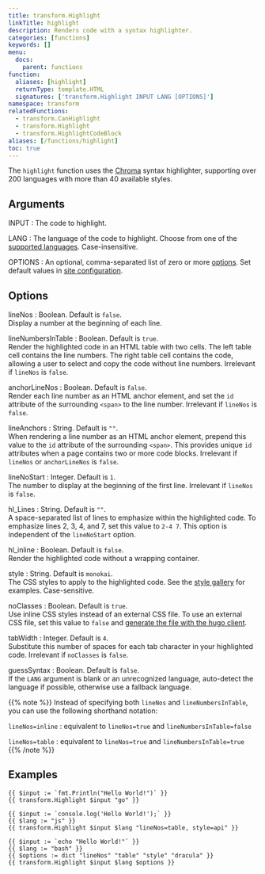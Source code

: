 ```yaml
---
title: transform.Highlight
linkTitle: highlight
description: Renders code with a syntax highlighter.
categories: [functions]
keywords: []
menu:
  docs:
    parent: functions
function:
  aliases: [highlight]
  returnType: template.HTML
  signatures: ['transform.Highlight INPUT LANG [OPTIONS]']
namespace: transform
relatedFunctions:
  - transform.CanHighlight
  - transform.Highlight
  - transform.HighlightCodeBlock
aliases: [/functions/highlight]
toc: true
---
```


The `highlight` function uses the [Chroma] syntax highlighter, supporting over 200 languages with more than 40 available styles.

## Arguments

INPUT
: The code to highlight.

LANG
: The language of the code to highlight. Choose from one of the [supported languages]. Case-insensitive.

OPTIONS
: An optional, comma-separated list of zero or more [options]. Set default values in [site configuration].

## Options

lineNos
: Boolean. Default is `false`.\
Display a number at the beginning of each line.

lineNumbersInTable
: Boolean. Default is `true`.\
Render the highlighted code in an HTML table with two cells. The left table cell contains the line numbers. The right table cell contains the code, allowing a user to select and copy the code without line numbers. Irrelevant if `lineNos` is `false`.

anchorLineNos
: Boolean. Default is `false`.\
Render each line number as an HTML anchor element, and set the `id` attribute of the surrounding `<span>` to the line number. Irrelevant if `lineNos` is `false`.

lineAnchors
: String. Default is `""`.\
When rendering a line number as an HTML anchor element, prepend this value to the `id` attribute of the surrounding `<span>`. This provides unique `id` attributes when a page contains two or more code blocks. Irrelevant if `lineNos` or `anchorLineNos` is `false`.

lineNoStart
: Integer. Default is `1`.\
The number to display at the beginning of the first line. Irrelevant if `lineNos` is `false`.

hl_Lines
: String. Default is `""`.\
A space-separated list of lines to emphasize within the highlighted code. To emphasize lines 2, 3, 4, and 7, set this value to `2-4 7`. This option is independent of the `lineNoStart` option.

hl_inline
: Boolean. Default is `false`.\
Render the highlighted code without a wrapping container.

style
: String. Default is `monokai`.\
The CSS styles to apply to the highlighted code. See the [style gallery] for examples. Case-sensitive.

noClasses
: Boolean. Default is `true`.\
Use inline CSS styles instead of an external CSS file. To use an external CSS file, set this value to `false` and [generate the file with the hugo client][hugo client].

tabWidth
: Integer. Default is `4`.\
Substitute this number of spaces for each tab character in your highlighted code. Irrelevant if `noClasses` is `false`.

guessSyntax
: Boolean. Default is `false`.\
If the `LANG` argument is blank or an unrecognized language, auto-detect the language if possible, otherwise use a fallback language.

{{% note %}}
Instead of specifying both `lineNos` and `lineNumbersInTable`, you can use the following shorthand notation:

`lineNos=inline`
: equivalent to `lineNos=true` and `lineNumbersInTable=false`

`lineNos=table`
: equivalent to `lineNos=true` and `lineNumbersInTable=true`
{{% /note %}}

## Examples

```go-html-template
{{ $input := `fmt.Println("Hello World!")` }}
{{ transform.Highlight $input "go" }}

{{ $input := `console.log('Hello World!');` }}
{{ $lang := "js" }}
{{ transform.Highlight $input $lang "lineNos=table, style=api" }}

{{ $input := `echo "Hello World!"` }}
{{ $lang := "bash" }}
{{ $options := dict "lineNos" "table" "style" "dracula" }}
{{ transform.Highlight $input $lang $options }}
```

[Chroma]: https://github.com/alecthomas/chroma
[hugo client]: /commands/hugo_gen_chromastyles
[options]: #options
[site configuration]: /getting-started/configuration-markup#highlight
[style gallery]: https://xyproto.github.io/splash/docs/
[supported languages]: /content-management/syntax-highlighting#list-of-chroma-highlighting-languages
